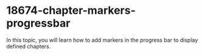 # 18674-chapter-markers-progressbar
In this topic, you will learn how to add markers in the progress bar to display defined chapters.
